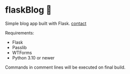 # flaskBlog 📝

Simple blog app built with Flask.
[contact](https://dogukanurker.com)

Requirements:

- Flask
- Passlib
- WTForms
- Python 3.10 or newer

Commands in comment lines will be executed on final build.
